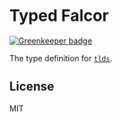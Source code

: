 # Typed Falcor

[![Greenkeeper badge](https://badges.greenkeeper.io/types/npm-tlds.svg)](https://greenkeeper.io/)

The type definition for [`tlds`](https://github.com/stephenmathieson/node-tlds).

## License

MIT
